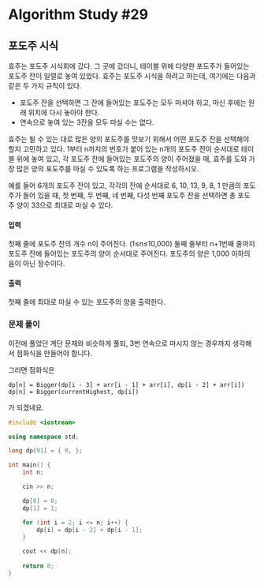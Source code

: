 # Algorithm Study #29

## 포도주 시식

효주는 포도주 시식회에 갔다. 그 곳에 갔더니, 테이블 위에 다양한 포도주가 들어있는 포도주 잔이 일렬로 놓여 있었다. 효주는 포도주 시식을 하려고 하는데, 여기에는 다음과 같은 두 가지 규칙이 있다.

* 포도주 잔을 선택하면 그 잔에 들어있는 포도주는 모두 마셔야 하고, 마신 후에는 원래 위치에 다시 놓아야 한다.
* 연속으로 놓여 있는 3잔을 모두 마실 수는 없다.

효주는 될 수 있는 대로 많은 양의 포도주를 맛보기 위해서 어떤 포도주 잔을 선택해야 할지 고민하고 있다. 1부터 n까지의 번호가 붙어 있는 n개의 포도주 잔이 순서대로 테이블 위에 놓여 있고, 각 포도주 잔에 들어있는 포도주의 양이 주어졌을 때, 효주를 도와 가장 많은 양의 포도주를 마실 수 있도록 하는 프로그램을 작성하시오. 

예를 들어 6개의 포도주 잔이 있고, 각각의 잔에 순서대로 6, 10, 13, 9, 8, 1 만큼의 포도주가 들어 있을 때, 첫 번째, 두 번째, 네 번째, 다섯 번째 포도주 잔을 선택하면 총 포도주 양이 33으로 최대로 마실 수 있다.

#### 입력

첫째 줄에 포도주 잔의 개수 n이 주어진다. (1≤n≤10,000) 둘째 줄부터 n+1번째 줄까지 포도주 잔에 들어있는 포도주의 양이 순서대로 주어진다. 포도주의 양은 1,000 이하의 음이 아닌 정수이다.

#### 출력

첫째 줄에 최대로 마실 수 있는 포도주의 양을 출력한다.

### 문제 풀이

이전에 풀었던 계단 문제와 비슷하게 풀되, 3번 연속으로 마시지 않는 경우까지 생각해서 점화식을 만들어야 합니다.

그러면 점화식은 

```
dp[n] = Bigger(dp[i - 3] + arr[i - 1] + arr[i], dp[i - 2] + arr[i])
dp[n] = Bigger(currentHighest, dp[i])
```

가 되겠네요.

``` cpp
#include <iostream>

using namespace std;

long dp[91] = { 0, };

int main() {
    int n;

    cin >> n;

    dp[0] = 0;
    dp[1] = 1;

    for (int i = 2; i <= n; i++) {
        dp[i] = dp[i - 2] + dp[i - 1];
    }

    cout << dp[n];
    
    return 0;
}
```